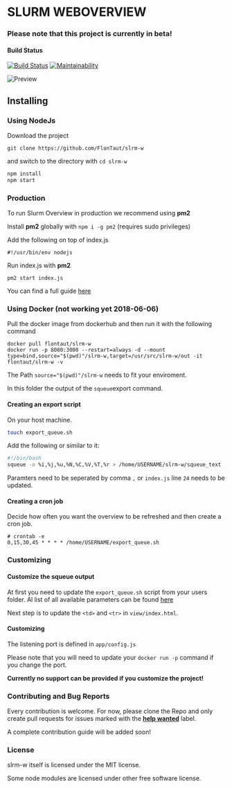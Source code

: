 # SLURM WEBOVERVIEW

### Please note that this project is currently in beta!

#### Build Status
[![Build Status](https://travis-ci.com/FlonTaut/slrm-w.svg?branch=master)](https://travis-ci.com/FlonTaut/slrm-w)
[![Maintainability](https://api.codeclimate.com/v1/badges/1e3810dfcafddb91cb6e/maintainability)](https://codeclimate.com/github/FlonTaut/slrm-w/maintainability)
 
![Preview](https://github.com/FlonTaut/slrm-w/raw/master/res/preview.png "Preview")

## Installing
### Using NodeJs

Download the project
```
git clone https://github.com/FlonTaut/slrm-w
```
and switch to the directory with ```cd slrm-w ```

```javascript
npm install
npm start
```

### Production
To run Slurm Overview in production we recommend using <b>pm2</b>

Install <b>pm2</b> globally with ```npm i -g pm2``` (requires sudo privileges)

Add the following on top of index.js
```
#!/usr/bin/env nodejs
```
Run index.js with <b>pm2</b>
```
pm2 start index.js
```
You can find a full guide [here](https://www.digitalocean.com/community/tutorials/how-to-set-up-a-node-js-application-for-production-on-ubuntu-16-04)


### Using Docker (not working yet 2018-06-06)

Pull the docker image from dockerhub and then run it with the following command

```docker
docker pull flontaut/slrm-w
docker run -p 8080:3000 --restart=always -d --mount type=bind,source="$(pwd)"/slrm-w,target=/usr/src/slrm-w/out -it flontaut/slrm-w -v
```

The Path ```source="$(pwd)"/slrm-w``` needs to fit your enviroment.

In this folder the output of the ```squeue```export command.

#### Creating an export script

On your host machine.
```bash
touch export_queue.sh
```
Add the following or similar to it:
```bash
#!/bin/bash
squeue -o %i,%j,%u,%N,%C,%V,%T,%r > /home/USERNAME/slrm-w/squeue_text
```
Paramters need to be seperated by comma ```,``` or ```index.js``` line ```24``` needs to be updated.

#### Creating a cron job
Decide how often you want the overview to be refreshed and then create a cron job.
```
# crontab -e
0,15,30,45 * * * * /home/USERNAME/export_queue.sh
```


### Customizing
#### Customize the squeue output
At first you need to update the ```export_queue.sh``` script from your users folder.
Al list of all available parameters can be found [here](http://geco.mines.edu/prototype/How_do_I_manage_jobs/squeue.html)

Next step is to update the ```<td>``` and ```<tr>``` in ```view/index.html```.

#### Customizing
The listening port is defined in ```app/config.js```

Please note that you will need to update your ```docker run -p``` command if you change the port.

<b>Currently no support can be provided if you customize the project!</b>

### Contributing and Bug Reports
Every contribution is welcome.
For now, please clone the Repo and only create pull requests for issues marked with the <b>[help wanted](https://github.com/FlonTaut/slrm-w/labels/help%20wanted)</b> label.

A complete contribution guide will be added soon!

### License
slrm-w itself is licensed under the MIT license.

Some node modules are licensed under other free software license.
